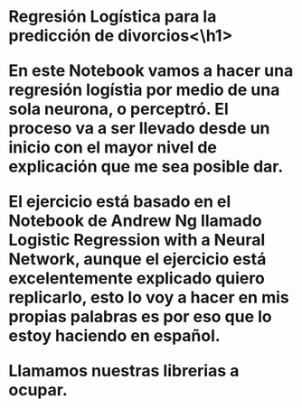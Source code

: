 
<h1>Regresión Logística para la predicción de divorcios<\h1>

En este Notebook vamos a hacer una regresión logístia por medio de una sola neurona, o perceptró. El proceso va a ser llevado desde un inicio con el mayor nivel de explicación que me sea posible dar.

El ejercicio está basado en el Notebook de Andrew Ng llamado Logistic Regression with a Neural Network, aunque el ejercicio está excelentemente explicado quiero replicarlo, esto lo voy a hacer en mis propias palabras es por eso que lo estoy haciendo en español.

Llamamos nuestras librerias a ocupar.
